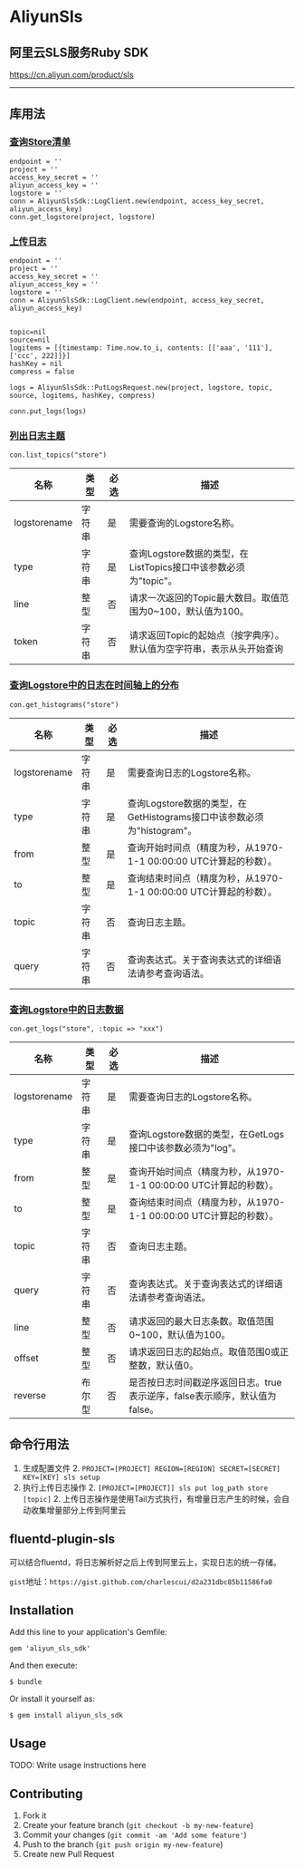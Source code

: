 # AliyunSls

## 阿里云SLS服务Ruby SDK


https://cn.aliyun.com/product/sls

------------
## 库用法

### [查询Store清单](http://docs.aliyun.com/#/pub/sls/api/apilist&ListLogstores)

```
endpoint = ''
project = ''
access_key_secret = ''
aliyun_access_key = ''
logstore = ''
conn = AliyunSlsSdk::LogClient.new(endpoint, access_key_secret, aliyun_access_key)
conn.get_logstore(project, logstore)
```

### [上传日志](http://docs.aliyun.com/#/pub/sls/api/apilist&PutLogs)
```
endpoint = ''
project = ''
access_key_secret = ''
aliyun_access_key = ''
logstore = ''
conn = AliyunSlsSdk::LogClient.new(endpoint, access_key_secret, aliyun_access_key)


topic=nil
source=nil
logitems = [{timestamp: Time.now.to_i, contents: [['aaa', '111'], ['ccc', 222]]}]
hashKey = nil
compress = false

logs = AliyunSlsSdk::PutLogsRequest.new(project, logstore, topic, source, logitems, hashKey, compress)

conn.put_logs(logs)
```

### [列出日志主题](http://docs.aliyun.com/#/pub/sls/api/apilist&ListTopics)

    con.list_topics("store")

|名称|  类型|  必选|  描述|
|-----|-----|----|-----|
|logstorename|    字符串| 是|   需要查询的Logstore名称。|
|type|    字符串| 是|   查询Logstore数据的类型，在ListTopics接口中该参数必须为"topic"。|
|line|    整型|  否|   请求一次返回的Topic最大数目。取值范围为0~100，默认值为100。|
|token|   字符串| 否|   请求返回Topic的起始点（按字典序）。默认值为空字符串，表示从头开始查询 |Logstore中的日志Topic。

### [查询Logstore中的日志在时间轴上的分布](http://docs.aliyun.com/#/pub/sls/api/apilist&GetHistograms)

    con.get_histograms("store")

|名称|  类型|  必选|  描述|
|----|----|------|------|
|logstorename|    字符串| 是|   需要查询日志的Logstore名称。|
|type|    字符串| 是|   查询Logstore数据的类型，在GetHistograms接口中该参数必须为"histogram"。|
|from|    整型|  是|   查询开始时间点（精度为秒，从1970-1-1 00:00:00 UTC计算起的秒数）。|
|to|  整型|  是|   查询结束时间点（精度为秒，从1970-1-1 00:00:00 UTC计算起的秒数）。|
|topic|   字符串| 否|   查询日志主题。|
|query|   字符串| 否|   查询表达式。关于查询表达式的详细语法请参考查询语法。|

### [查询Logstore中的日志数据](http://docs.aliyun.com/#/pub/sls/api/apilist&GetLogs)

    con.get_logs("store", :topic => "xxx")

|名称 |  类型|  必选|  描述|
|---|---|---|------------|
|logstorename |    字符串| 是|   需要查询日志的Logstore名称。|
|type |    字符串| 是|   查询Logstore数据的类型，在GetLogs接口中该参数必须为"log"。|
|from |    整型|  是|   查询开始时间点（精度为秒，从1970-1-1 00:00:00 UTC计算起的秒数）。|
|to |  整型|  是|   查询结束时间点（精度为秒，从1970-1-1 00:00:00 UTC计算起的秒数）。|
|topic |   字符串| 否|   查询日志主题。|
|query |   字符串| 否|   查询表达式。关于查询表达式的详细语法请参考查询语法。|
|line |    整型|  否|   请求返回的最大日志条数。取值范围0~100，默认值为100。|
|offset |  整型|  否|   请求返回日志的起始点。取值范围0或正整数，默认值0。|
|reverse | 布尔型| 否|   是否按日志时间戳逆序返回日志。true表示逆序，false表示顺序，默认值为false。|

## 命令行用法

1. 生成配置文件
    2. `PROJECT=[PROJECT] REGION=[REGION] SECRET=[SECRET] KEY=[KEY] sls setup`
1. 执行上传日志操作
    2. `[PROJECT=[PROJECT]] sls put log_path store [topic]`
    2. 上传日志操作是使用Tail方式执行，有增量日志产生的时候，会自动收集增量部分上传到阿里云
    
## fluentd-plugin-sls

可以结合fluentd，将日志解析好之后上传到阿里云上，实现日志的统一存储。

`gist`地址：`https://gist.github.com/charlescui/d2a231dbc85b11586fa0`

## Installation

Add this line to your application's Gemfile:

    gem 'aliyun_sls_sdk'

And then execute:

    $ bundle

Or install it yourself as:

    $ gem install aliyun_sls_sdk

## Usage

TODO: Write usage instructions here

## Contributing

1. Fork it
2. Create your feature branch (`git checkout -b my-new-feature`)
3. Commit your changes (`git commit -am 'Add some feature'`)
4. Push to the branch (`git push origin my-new-feature`)
5. Create new Pull Request
